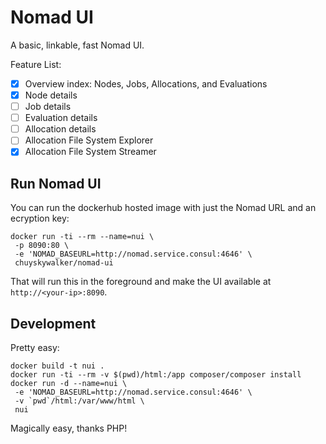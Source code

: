 # Nomad UI

A basic, linkable, fast Nomad UI.

Feature List:

- [x] Overview index: Nodes, Jobs, Allocations, and Evaluations
- [x] Node details
- [ ] Job details
- [ ] Evaluation details
- [ ] Allocation details
- [ ] Allocation File System Explorer
- [x] Allocation File System Streamer

## Run Nomad UI

You can run the dockerhub hosted image with just the Nomad URL and an ecryption key:

```
docker run -ti --rm --name=nui \
 -p 8090:80 \
 -e 'NOMAD_BASEURL=http://nomad.service.consul:4646' \
 chuyskywalker/nomad-ui
```

That will run this in the foreground and make the UI available at `http://<your-ip>:8090`.

## Development

Pretty easy:

```
docker build -t nui .
docker run -ti --rm -v $(pwd)/html:/app composer/composer install
docker run -d --name=nui \
 -e 'NOMAD_BASEURL=http://nomad.service.consul:4646' \
 -v `pwd`/html:/var/www/html \
 nui
```

Magically easy, thanks PHP!

